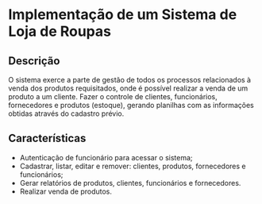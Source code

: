 # Implementação de um Sistema de Loja de Roupas

## Descrição
O sistema exerce a parte de gestão de todos os processos relacionados à venda dos produtos requisitados, onde é possível realizar a venda de um produto a um cliente.
Fazer o controle de clientes, funcionários, fornecedores e produtos (estoque), 
gerando planilhas com as informações obtidas através do cadastro prévio. 

## Características
* Autenticação de funcionário para acessar o sistema;
* Cadastrar, listar, editar e remover: clientes, produtos, fornecedores e funcionários;
* Gerar relatórios de produtos, clientes, funcionários e fornecedores.
* Realizar venda de produtos.


